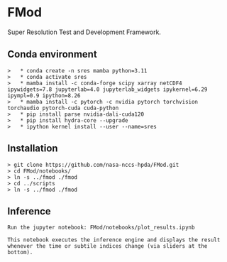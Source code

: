 
# FMod

Super Resolution Test and Development Framework.

## Conda environment

    >   * conda create -n sres mamba python=3.11
    >   * conda activate sres
    >   * mamba install -c conda-forge scipy xarray netCDF4  ipywidgets=7.8 jupyterlab=4.0 jupyterlab_widgets ipykernel=6.29 ipympl=0.9 ipython=8.26
    >   * mamba install -c pytorch -c nvidia pytorch torchvision torchaudio pytorch-cuda cuda-python
    >   * pip install parse nvidia-dali-cuda120
    >   * pip install hydra-core --upgrade
    >   * ipython kernel install --user --name=sres

## Installation

    > git clone https://github.com/nasa-nccs-hpda/FMod.git
    > cd FMod/notebooks/
    > ln -s ../fmod ./fmod
    > cd ../scripts
    > ln -s ../fmod ./fmod

## Inference

    Run the jupyter notebook: FMod/notebooks/plot_results.ipynb

    This notebook executes the inference engine and displays the result 
    whenever the time or subtile indices change (via sliders at the bottom).










